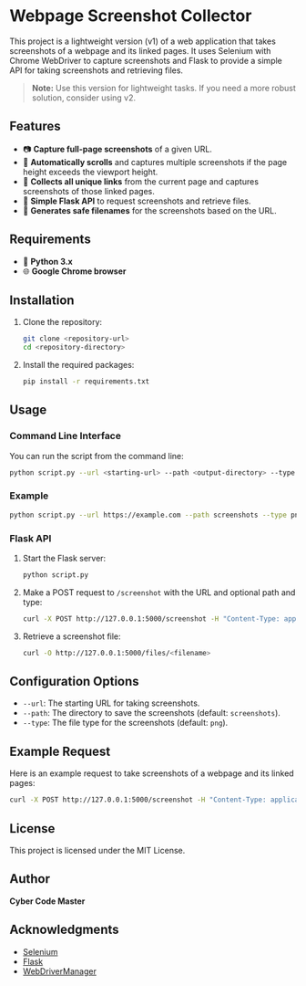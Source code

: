 # Webpage Screenshot Collector

This project is a lightweight version (v1) of a web application that takes screenshots of a webpage and its linked pages. It uses Selenium with Chrome WebDriver to capture screenshots and Flask to provide a simple API for taking screenshots and retrieving files.

> **Note:** Use this version for lightweight tasks. If you need a more robust solution, consider using v2.

## Features

- :camera: **Capture full-page screenshots** of a given URL.
- :repeat: **Automatically scrolls** and captures multiple screenshots if the page height exceeds the viewport height.
- :link: **Collects all unique links** from the current page and captures screenshots of those linked pages.
- :rocket: **Simple Flask API** to request screenshots and retrieve files.
- :file_folder: **Generates safe filenames** for the screenshots based on the URL.

## Requirements

- :snake: **Python 3.x**
- :globe_with_meridians: **Google Chrome browser**

## Installation

1. Clone the repository:
    ```sh
    git clone <repository-url>
    cd <repository-directory>
    ```

2. Install the required packages:
    ```sh
    pip install -r requirements.txt
    ```

## Usage

### Command Line Interface

You can run the script from the command line:

```sh
python script.py --url <starting-url> --path <output-directory> --type <file-type>
```

### Example

```sh
python script.py --url https://example.com --path screenshots --type png
```

### Flask API

1. Start the Flask server:
    ```sh
    python script.py
    ```

2. Make a POST request to `/screenshot` with the URL and optional path and type:
    ```sh
    curl -X POST http://127.0.0.1:5000/screenshot -H "Content-Type: application/json" -d '{"url": "https://example.com", "path": "screenshots", "type": "png"}'
    ```

3. Retrieve a screenshot file:
    ```sh
    curl -O http://127.0.0.1:5000/files/<filename>
    ```

## Configuration Options

- `--url`: The starting URL for taking screenshots.
- `--path`: The directory to save the screenshots (default: `screenshots`).
- `--type`: The file type for the screenshots (default: `png`).

## Example Request

Here is an example request to take screenshots of a webpage and its linked pages:

```sh
curl -X POST http://127.0.0.1:5000/screenshot -H "Content-Type: application/json" -d '{"url": "https://example.com", "path": "screenshots", "type": "png"}'
```

## License

This project is licensed under the MIT License.

## Author

**Cyber Code Master**

## Acknowledgments

- [Selenium](https://www.selenium.dev/)
- [Flask](https://flask.palletsprojects.com/)
- [WebDriverManager](https://github.com/SergeyPirogov/webdriver_manager)
